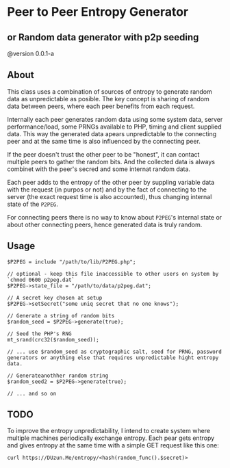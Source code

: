 
# Peer to Peer Entropy Generator
## or Random data generator with p2p seeding
@version 0.0.1-a

## About

This class uses a combination of sources of entropy to generate random data as unpredictable as posible. 
The key concept is sharing of random data between peers, where each peer benefits from each request.

Internally each peer generates random data using some system data, server performance/load, some PRNGs available to PHP, timing and client supplied data. This way the generated data apears unpredictable to the connecting peer and at the same time is also influenced by the connecting peer.

If the peer doesn't trust the other peer to be "honest", it can contact multiple peers to gather the random bits. And the collected data is always combinet with the peer's secred and some internat random data.

Each peer adds to the entropy of the other peer by suppling variable data with the request (in purpos or not) and by the fact of connecting to the server (the exact request time is also accounted), thus changing internal state of the `P2PEG`.

For connecting peers there is no way to know about `P2PEG`'s internal state or about other connecting peers, hence generated data is truly random.


## Usage

    $P2PEG = include "/path/to/lib/P2PEG.php";
    
    // optional - keep this file inaccessible to other users on system by `chmod 0600 p2peg.dat`
    $P2PEG->state_file = "/path/to/data/p2peg.dat";
    
    // A secret key chosen at setup
    $P2PEG->setSecret("some uniq secret that no one knows");

    // Generate a string of random bits
    $random_seed = $P2PEG->generate(true);
    
    // Seed the PHP's RNG
    mt_srand(crc32($random_seed));
    
    // ... use $random_seed as cryptographic salt, seed for PRNG, password generators or anything else that requires unpredictable hight entropy data.
    
    // Generateanothher random string
    $random_seed2 = $P2PEG->generate(true);
    
    // ... and so on

## TODO

To improve the entropy unpredictability, I intend to create system where multiple machines periodically exchange entropy. 
Each pear gets entropy and gives entropy at the same time with a simple GET request like this one:

    curl https://DUzun.Me/entropy/<hash(random_func().$secret)>


